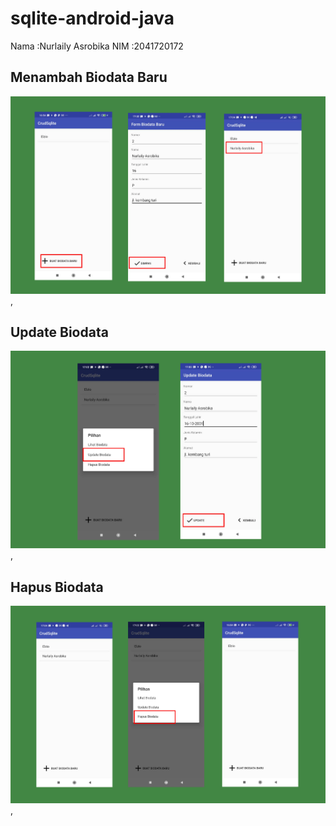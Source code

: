 # sqlite-android-java

Nama :Nurlaily Asrobika
NIM :2041720172

## Menambah Biodata Baru
![img1](images/1.jpg),

## Update Biodata
![img2](images/2.jpg),

## Hapus Biodata
![img3](images/3.jpg),
